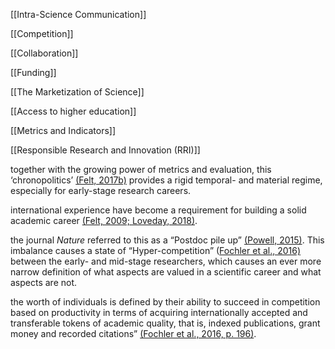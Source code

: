 [[Intra-Science Communication]]

[[Competition]]

[[Collaboration]]

[[Funding]]

[[The Marketization of Science]]

[[Access to higher education]]

[[Metrics and Indicators]]

[[Responsible Research and Innovation (RRI)]]

  

  

  

together with the growing power of metrics and evaluation, this ‘chronopolitics’ [(Felt, 2017b)](https://www.zotero.org/google-docs/?B0A5e3) provides a rigid temporal- and material regime, especially for early-stage research careers.

international experience have become a requirement for building a solid academic career [(Felt, 2009; Loveday, 2018)](https://www.zotero.org/google-docs/?bsHnSx).

the journal _Nature_ referred to this as a “Postdoc pile up” [(Powell, 2015)](https://www.zotero.org/google-docs/?3RCrbT). This imbalance causes a state of “Hyper-competition” ([Fochler et al., 2016)](https://www.zotero.org/google-docs/?jYY704) between the early- and mid-stage researchers, which causes an ever more narrow definition of what aspects are valued in a scientific career and what aspects are not.

the worth of individuals is defined by their ability to succeed in competition based on productivity in terms of acquiring internationally accepted and transferable tokens of academic quality, that is, indexed publications, grant money and recorded citations” [(Fochler et al., 2016, p. 196)](https://www.zotero.org/google-docs/?ZDznZC).